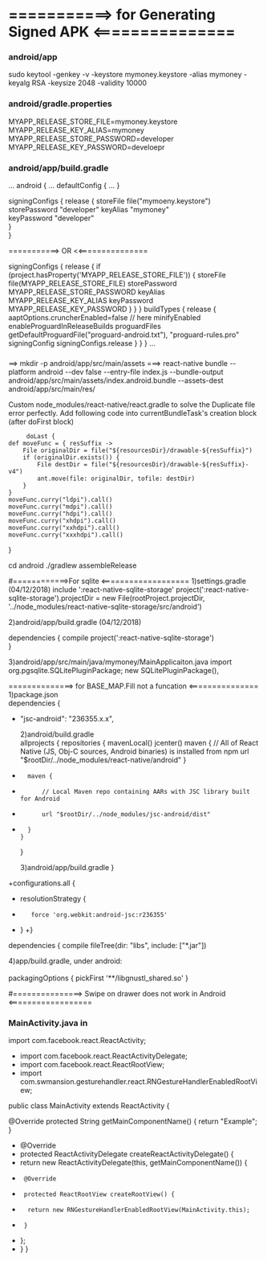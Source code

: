 # ===========> for Generating Signed APK <===============

### android/app

sudo keytool -genkey -v -keystore mymoney.keystore -alias mymoney -keyalg RSA -keysize 2048 -validity 10000

### android/gradle.properties

MYAPP_RELEASE_STORE_FILE=mymoney.keystore
MYAPP_RELEASE_KEY_ALIAS=mymoney
MYAPP_RELEASE_STORE_PASSWORD=developer
MYAPP_RELEASE_KEY_PASSWORD=develoepr

### android/app/build.gradle

...
android {
...
defaultConfig { ... }

signingConfigs {
release {
storeFile file("mymoeny.keystore")  
 storePassword "developer"
keyAlias "mymoney"  
 keyPassword "developer"  
 }  
 }

===========> OR <<===============

signingConfigs {
release {
if (project.hasProperty('MYAPP_RELEASE_STORE_FILE')) {
storeFile file(MYAPP_RELEASE_STORE_FILE)
storePassword MYAPP_RELEASE_STORE_PASSWORD
keyAlias MYAPP_RELEASE_KEY_ALIAS
keyPassword MYAPP_RELEASE_KEY_PASSWORD
}
}
}
buildTypes {
release {
aaptOptions.cruncherEnabled=false // here
minifyEnabled enableProguardInReleaseBuilds
proguardFiles getDefaultProguardFile("proguard-android.txt"), "proguard-rules.pro"
signingConfig signingConfigs.release
}
}
}
...

###

==> mkdir -p android/app/src/main/assets
===> react-native bundle --platform android --dev false --entry-file index.js --bundle-output android/app/src/main/assets/index.android.bundle --assets-dest android/app/src/main/res/

Custom node_modules/react-native/react.gradle to solve the Duplicate file error perfectly. Add following code into currentBundleTask's creation block (after doFirst block)

         doLast {
    def moveFunc = { resSuffix ->
        File originalDir = file("${resourcesDir}/drawable-${resSuffix}")
        if (originalDir.exists()) {
            File destDir = file("${resourcesDir}/drawable-${resSuffix}-v4")
            ant.move(file: originalDir, tofile: destDir)
        }
    }
    moveFunc.curry("ldpi").call()
    moveFunc.curry("mdpi").call()
    moveFunc.curry("hdpi").call()
    moveFunc.curry("xhdpi").call()
    moveFunc.curry("xxhdpi").call()
    moveFunc.curry("xxxhdpi").call()
}

cd android
./gradlew assembleRelease

#============>For sqlite <===================
1)settings.gradle (04/12/2018)
include ':react-native-sqlite-storage'
project(':react-native-sqlite-storage').projectDir = new File(rootProject.projectDir, '../node_modules/react-native-sqlite-storage/src/android')

2)android/app/build.gradle (04/12/2018)

dependencies {
compile project(':react-native-sqlite-storage')  
}

3)android/app/src/main/java/mymoney/MainApplicaiton.java
import org.pgsqlite.SQLitePluginPackage;
new SQLitePluginPackage(),

==============> for BASE_MAP.Fill not a funcation <===============
1)package.json<br>
dependencies {

- "jsc-android": "236355.x.x",<br>

  2)android/build.gradle<br>
  allprojects {
  repositories {
  mavenLocal()
  jcenter()
  maven {
  // All of React Native (JS, Obj-C sources, Android binaries) is installed from npm
  url "\$rootDir/../node_modules/react-native/android"
  }

-       maven {
-           // Local Maven repo containing AARs with JSC library built for Android
-           url "$rootDir/../node_modules/jsc-android/dist"
-       }
      }

  }<br>

  3)android/app/build.gradle
  }

+configurations.all {

- resolutionStrategy {
-        force 'org.webkit:android-jsc:r236355'
- }
  +}

dependencies {
compile fileTree(dir: "libs", include: ["*.jar"])<br>

4)app/build.gradle, under android:<br>  
packagingOptions {
pickFirst '\*\*/libgnustl_shared.so'
}

#===============> Swipe on drawer does not work in Android <==================

### MainActivity.java in

import com.facebook.react.ReactActivity;

- import com.facebook.react.ReactActivityDelegate;
- import com.facebook.react.ReactRootView;
- import com.swmansion.gesturehandler.react.RNGestureHandlerEnabledRootView;

public class MainActivity extends ReactActivity {

@Override
protected String getMainComponentName() {
return "Example";
}

- @Override
- protected ReactActivityDelegate createReactActivityDelegate() {
- return new ReactActivityDelegate(this, getMainComponentName()) {
-      @Override
-      protected ReactRootView createRootView() {
-       return new RNGestureHandlerEnabledRootView(MainActivity.this);
-      }
- };
- }
  }







